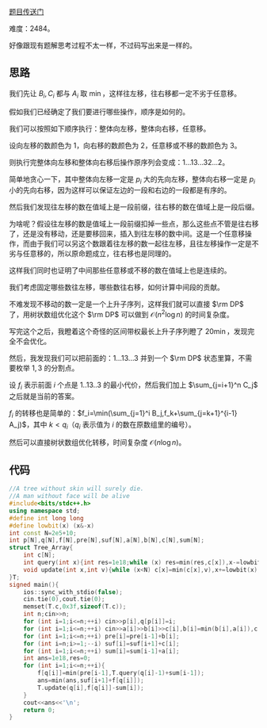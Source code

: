 [题目传送门](https://www.luogu.com.cn/problem/AT_abc201_f)

难度：$2484$。

好像跟现有题解思考过程不太一样，不过码写出来是一样的。

## 思路

我们先让 $B_i,C_i$ 都与 $A_i$ 取 $\min$，这样往左移，往右移都一定不劣于任意移。

假如我们已经确定了我们要进行哪些操作，顺序是如何的。

我们可以按照如下顺序执行：整体向左移，整体向右移，任意移。

设向左移的数颜色为 $1$，向右移的数颜色为 $2$，任意移或不移的数颜色为 $3$。

则执行完整体向左移和整体向右移后操作原序列会变成：$1...13...32...2$。

简单地贪心一下，其中整体向左移一定是 $p_i$ 大的先向左移，整体向右移一定是 $p_i$ 小的先向右移，因为这样可以保证左边的一段和右边的一段都是有序的。

然后我们发现往左移的数在值域上是一段前缀，往右移的数在值域上是一段后缀。

为啥呢？假设往左移的数是值域上一段前缀扣掉一些点，那么这些点不管是往右移了，还是没有移动，还是要移回来，插入到往左移的数中间。这是一个任意移操作，而由于我们可以另这个数跟着往左移的数一起往左移，且往左移操作一定是不劣与任意移的，所以原命题成立，往右移也是同理的。

这样我们同时也证明了中间那些任意移或不移的数在值域上也是连续的。

我们考虑固定哪些数往左移，哪些数往右移，如何计算中间段的贡献。

不难发现不移动的数一定是一个上升子序列，这样我们就可以直接 $\rm DP$ 了，用树状数组优化这个 $\rm DP$ 可以做到 $\mathcal O(n^2 \log n)$ 的时间复杂度。

写完这个之后，我瞪着这个奇怪的区间带权最长上升子序列瞪了 $20 \min$，发现完全不会优化。

然后，我发现我们可以把前面的：$1...13...3$ 并到一个 $\rm DP$ 状态里算，不需要枚举 $1,3$ 的分割点。

设 $f_i$ 表示前面 $i$ 个点是 $1..13..3$ 的最小代价，然后我们加上 $\sum_{j=i+1}^n C_j$ 之后就是当前的答案。

$f_i$ 的转移也是简单的：$f_i=\min(\sum_{j=1}^i B_j,f_k+\sum_{j=k+1}^{i-1} A_j)$，其中 $k < q_i$（$q_i$ 表示值为 $i$ 的数在原数组里的编号）。

然后可以直接树状数组优化转移，时间复杂度 $\mathcal O(n \log n)$。

## 代码

```cpp
//A tree without skin will surely die.
//A man without face will be alive
#include<bits/stdc++.h>
using namespace std;
#define int long long
#define lowbit(x) (x&-x)
int const N=2e5+10;
int p[N],q[N],f[N],pre[N],suf[N],a[N],b[N],c[N],sum[N];
struct Tree_Array{
    int c[N];
    int query(int x){int res=1e18;while (x) res=min(res,c[x]),x-=lowbit(x);return res;}
    void update(int x,int v){while (x<N) c[x]=min(c[x],v),x+=lowbit(x);}
}T;
signed main(){
    ios::sync_with_stdio(false);
    cin.tie(0),cout.tie(0);
    memset(T.c,0x3f,sizeof(T.c));
    int n;cin>>n;
    for (int i=1;i<=n;++i) cin>>p[i],q[p[i]]=i;
    for (int i=1;i<=n;++i) cin>>a[i]>>b[i]>>c[i],b[i]=min(b[i],a[i]),c[i]=min(c[i],a[i]);
    for (int i=1;i<=n;++i) pre[i]=pre[i-1]+b[i];
    for (int i=n;i>=1;--i) suf[i]=suf[i+1]+c[i];
    for (int i=1;i<=n;++i) sum[i]=sum[i-1]+a[i];
    int ans=1e18,res=0;
    for (int i=1;i<=n;++i){
        f[q[i]]=min(pre[i-1],T.query(q[i]-1)+sum[i-1]);
        ans=min(ans,suf[i+1]+f[q[i]]);
        T.update(q[i],f[q[i]]-sum[i]);
    }
    cout<<ans<<'\n';
    return 0;
}
```